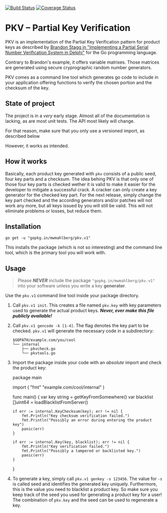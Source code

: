[![Build Status](https://travis-ci.org/mwmahlberg/pkv.svg?branch=master)](https://travis-ci.org/mwmahlberg/pkv)
[![Coverage Status](https://coveralls.io/repos/mwmahlberg/pkv/badge.svg?branch=master&service=github)](https://coveralls.io/github/mwmahlberg/pkv?branch=master)
# PKV – Partial Key Verification

PKV is an implementation of the Partial Key Verification pattern for product keys as described by [Brandon Stagg in "Implementing a Partial Serial Number Verification System in Delphi"][pkv] for the Go programming language.

Contrary to Brandon's example, it offers variable matrixes. Those matrices  are generated using secure cryprographic random number generators.


PKV comes as a command line tool which generates go code to include in your application offering functions to verify the chosen portion and the checksum of the key.

## State of project

The project is in a *very* early stage. Almost all of the documentation is lacking, as are most unit tests. The API most likely will change.

For that reason, make sure that you only use a versioned import, as described below

However, it works as intended.

## How it works

Basically, each product key generated with  `pkv` consists of a public seed, four key parts and a checksum. The idea behing PKV is that only one of those four key parts is checked wether it is valid to make it easier for the developer to mitigate a successful crack. A cracker can only create a key generator for the checked key part. For the next release, simply change the key part checked and the according generators and/or patches will not work any more, but all keys issued by you will still be valid. This will not eliminate problems or losses, but reduce them.

## Installation

`go get -u "gopkg.in/mwmahlberg/pkv.v1"`

This installs the package (which is not so interesting) and the command line tool, which is the primary tool you will work with.

## Usage

> Please ***NEVER*** include the package `"gopkg.in/mwmahlberg/pkv.v1"` into your software unless you write a key **generator**.

Use the `pkv.v1` command line tool inside your package directory.

 1. Call `pkv.v1 init`. This creates a file named `pkv.key` with key parameters used to generate the actual product keys. ***Never, ever make this file publicly available!***
 2. Call `pkv.v1 gencode -k [1-4]`. The flag denotes the key part to be checked. `pkv.v1` will generate the necessary code in a subdirectory:
 		
        $GOPATH/example.com/you/cool
        └── internal
    	    ├── pkvcheck.go
    	    └── pkvtools.go	
         

 3. Import the package inside your code with an *absolute* import and check the product key:
 
	package main
	
	import (
	    "fmt"
		"example.com/cool/internal"
	)
		
	func main() {
		var key       string = getKeyFromSomewhere()
		var blacklist []uint64 = loadBlacklistFromServer()
			
		if err := internal.KeyChecksum(key); err != nil {
		    fmt.Println("Key checksum verification failed.")
		    fmt.Println("Possibly an error during entering the product key")
			panic(err)
		}

		if err := internal.Key(key, blacklist); err != nil {
			fmt.Println("Key verification failed.")
		    fmt.Println("Possibly a tampered or backlisted key.")
			panic(err)
		}
			
	}
	
 4. To generate a key, simply call `pkv.v1 genkey -s 123456`. The value for `-s` is called seed and identifies the generated key uniquely. Furthermore, this is the value you need to blacklist a product key. So make sure you keep track of the seed you used for generating a product key for a user! The combination of `pkv.key` and the seed can be used to regenerate a key.

[pkv]: http://www.brandonstaggs.com/2007/07/26/implementing-a-partial-serial-number-verification-system-in-delphi/
